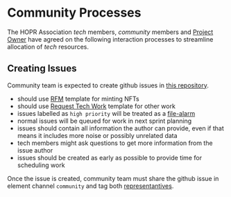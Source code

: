 # Community Processes

The HOPR Association _tech_ members, _community_ members and [Project Owner](./development.md#legend) have agreed on the following interaction processes to streamline allocation of _tech_ resources.

## Creating Issues

Community team is expected to create github issues in [this repository](https://github.com/hoprnet/hopr-devrel).

- should use [RFM](https://github.com/hoprnet/hopr-devrel/blob/main/.github/ISSUE_TEMPLATE/request-for-minting-hoprboost-nft.md) template for minting NFTs
- should use [Request Tech Work](https://github.com/hoprnet/hopr-devrel/blob/main/.github/ISSUE_TEMPLATE/request-for-tech-work.md) template for other work
- issues labelled as `high priority` will be treated as a [file-alarm](./development.md#fire-alarm)
- normal issues will be queued for work in next sprint planning
- issues should contain all information the author can provide, even if that means it includes more noise or possibly unrelated data
- tech members might ask questions to get more information from the issue author
- issues should be created as early as possible to provide time for scheduling work

Once the issue is created, community team must share the github issue in element channel `community` and tag both [representantives](./development.md#representantives).
